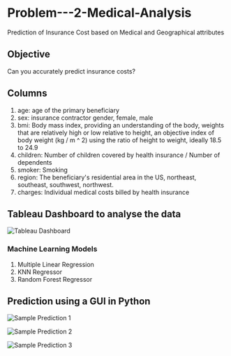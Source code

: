 # Problem---2-Medical-Analysis
Prediction of Insurance Cost based on Medical and Geographical attributes
## Objective
Can you accurately predict insurance costs?

## Columns
1. age: age of the primary beneficiary
2. sex: insurance contractor gender, female, male
3. bmi: Body mass index, providing an understanding of the body, weights that are relatively high or low relative to height,
an objective index of body weight (kg / m ^ 2) using the ratio of height to weight, ideally 18.5 to 24.9
4. children: Number of children covered by health insurance / Number of dependents
5. smoker: Smoking
6. region: The beneficiary's residential area in the US, northeast, southeast, southwest, northwest.
7. charges: Individual medical costs billed by health insurance

## Tableau Dashboard to analyse the data
![Tableau Dashboard](https://github.com/user-attachments/assets/5df26e91-ec1a-4bdc-b194-94dacb8fb4d2)

### Machine Learning Models
1. Multiple Linear Regression
2. KNN Regressor
3. Random Forest Regressor
## Prediction using a GUI in Python
![Sample Prediction 1](https://github.com/user-attachments/assets/027fbdae-45d4-4da3-adf9-2838248eba03)

![Sample Prediction 2](https://github.com/user-attachments/assets/74b25c57-92ab-4e8f-bd61-fa5d76f5d3c9)

![Sample Prediction 3](https://github.com/user-attachments/assets/efb3565e-4c04-44af-8891-e27f5114eaf7)
